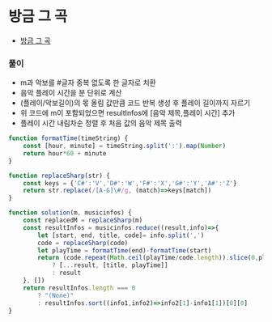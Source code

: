 
# 방금 그 곡
  - [방금 그 곡](https://programmers.co.kr/learn/courses/30/lessons/17683)



### 풀이
  - m과 악보를 #글자 중복 없도록 한 글자로 치환
  - 음악 플레이 시간을 분 단위로 계산
  - (플레이/악보길이)의 몫 올림 값만큼 코드 반복 생성 후 플레이 길이까지 자르기
  - 위 코드에 m이 포함되었으면 resultInfos에 [음악 제목,플레이 시간] 추가
  - 플레이 시간 내림차순 정렬 후 처음 값의 음악 제목 출력

```javascript
function formatTime(timeString) {
    const [hour, minute] = timeString.split(':').map(Number)
    return hour*60 + minute
}

function replaceSharp(str) {
    const keys = {'C#':'V','D#':'W','F#':'X','G#':'Y','A#':'Z'}
    return str.replace(/[A-G]\#/g, (match)=>keys[match])
}

function solution(m, musicinfos) {
    const replacedM = replaceSharp(m)
    const resultInfos = musicinfos.reduce((result,info)=>{
        let [start, end, title, code]= info.split(',')
        code = replaceSharp(code)
        let playTime = formatTime(end)-formatTime(start)
        return (code.repeat(Math.ceil(playTime/code.length)).slice(0,playTime).includes(replacedM))
            ? [...result, [title, playTime]]
            : result
    }, [])
    return resultInfos.length === 0
        ? "(None)"
        : resultInfos.sort((info1,info2)=>info2[1]-info1[1])[0][0]
}
```